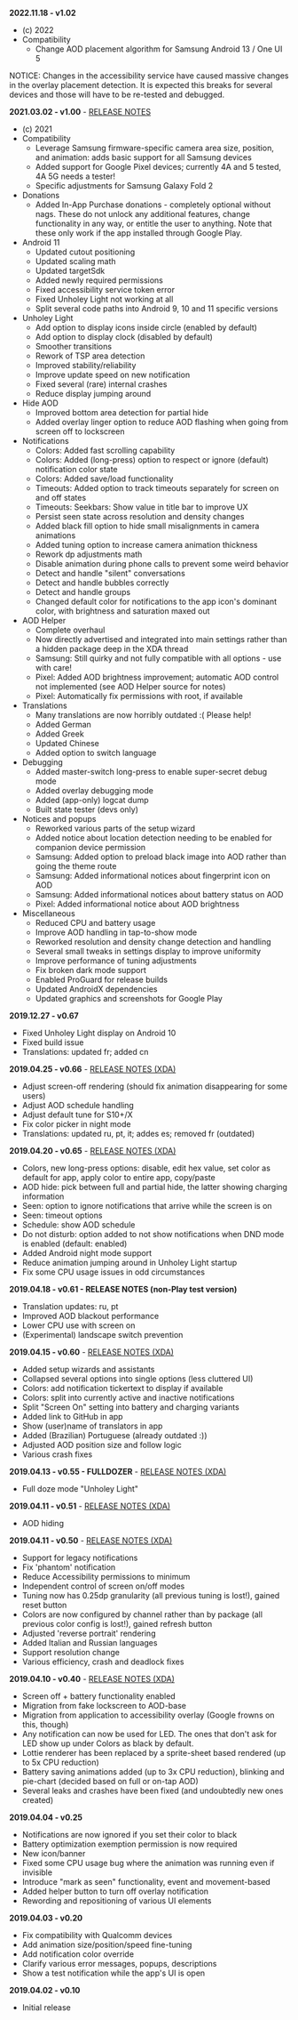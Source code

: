 **2022.11.18 - v1.02**
- (c) 2022
- Compatibility
    - Change AOD placement algorithm for Samsung Android 13 / One UI 5

NOTICE: Changes in the accessibility service have caused massive
changes in the overlay placement detection. It is expected this breaks
for several devices and those will have to be re-tested and debugged.


**2021.03.02 - v1.00** - [RELEASE NOTES](./notes_100.md)
- (c) 2021
- Compatibility
    - Leverage Samsung firmware-specific camera area size, position, and animation: adds basic support for all Samsung devices
    - Added support for Google Pixel devices; currently 4A and 5 tested, 4A 5G needs a tester!
    - Specific adjustments for Samsung Galaxy Fold 2
- Donations
    - Added In-App Purchase donations - completely optional without nags. These do not unlock any additional features, change functionality in any way, or entitle the user to anything. Note that these only work if the app installed through Google Play.
- Android 11
    - Updated cutout positioning
    - Updated scaling math
    - Updated targetSdk
    - Added newly required permissions
    - Fixed accessibility service token error
    - Fixed Unholey Light not working at all
    - Split several code paths into Android 9, 10 and 11 specific versions
- Unholey Light
    - Add option to display icons inside circle (enabled by default)
    - Add option to display clock (disabled by default)
    - Smoother transitions
    - Rework of TSP area detection
    - Improved stability/reliability
    - Improve update speed on new notification
    - Fixed several (rare) internal crashes
    - Reduce display jumping around
- Hide AOD
    - Improved bottom area detection for partial hide
    - Added overlay linger option to reduce AOD flashing when going from screen off to lockscreen
- Notifications
    - Colors: Added fast scrolling capability
    - Colors: Added (long-press) option to respect or ignore (default) notification color state
    - Colors: Added save/load functionality
    - Timeouts: Added option to track timeouts separately for screen on and off states
    - Timeouts: Seekbars: Show value in title bar to improve UX
    - Persist seen state across resolution and density changes
    - Added black fill option to hide small misalignments in camera animations
    - Added tuning option to increase camera animation thickness
    - Rework dp adjustments math
    - Disable animation during phone calls to prevent some weird behavior
    - Detect and handle "silent" conversations
    - Detect and handle bubbles correctly
    - Detect and handle groups
    - Changed default color for notifications to the app icon's dominant color, with brightness and saturation maxed out
- AOD Helper
    - Complete overhaul
    - Now directly advertised and integrated into main settings rather than a hidden package deep in the XDA thread
    - Samsung: Still quirky and not fully compatible with all options - use with care!
    - Pixel: Added AOD brightness improvement; automatic AOD control not implemented (see AOD Helper source for notes)
    - Pixel: Automatically fix permissions with root, if available
- Translations
    - Many translations are now horribly outdated :( Please help!
    - Added German
    - Added Greek
    - Updated Chinese
    - Added option to switch language
- Debugging
    - Added master-switch long-press to enable super-secret debug mode
    - Added overlay debugging mode
    - Added (app-only) logcat dump
    - Built state tester (devs only)
- Notices and popups
    - Reworked various parts of the setup wizard
    - Added notice about location detection needing to be enabled for companion device permission
    - Samsung: Added option to preload black image into AOD rather than going the theme route
    - Samsung: Added informational notices about fingerprint icon on AOD
    - Samsung: Added informational notices about battery status on AOD
    - Pixel: Added informational notice about AOD brightness
- Miscellaneous
    - Reduced CPU and battery usage
    - Improve AOD handling in tap-to-show mode
    - Reworked resolution and density change detection and handling
    - Several small tweaks in settings display to improve uniformity
    - Improve performance of tuning adjustments
    - Fix broken dark mode support
    - Enabled ProGuard for release builds
    - Updated AndroidX dependencies
    - Updated graphics and screenshots for Google Play

**2019.12.27 - v0.67**
- Fixed Unholey Light display on Android 10
- Fixed build issue
- Translations: updated fr; added cn

**2019.04.25 - v0.66** - [RELEASE NOTES (XDA)](https://forum.xda-developers.com/showpost.php?p=79406856&postcount=995)
- Adjust screen-off rendering (should fix animation disappearing for some users)
- Adjust AOD schedule handling
- Adjust default tune for S10+/X
- Fix color picker in night mode
- Translations: updated ru, pt, it; addes es; removed fr (outdated)

**2019.04.20 - v0.65** - [RELEASE NOTES (XDA)](https://forum.xda-developers.com/showpost.php?p=79371779&postcount=866)
- Colors, new long-press options: disable, edit hex value, set color as default for app, apply color to entire app, copy/paste
- AOD hide: pick between full and partial hide, the latter showing charging information
- Seen: option to ignore notifications that arrive while the screen is on
- Seen: timeout options
- Schedule: show AOD schedule
- Do not disturb: option added to not show notifications when DND mode is enabled (default: enabled)
- Added Android night mode support
- Reduce animation jumping around in Unholey Light startup
- Fix some CPU usage issues in odd circumstances

**2019.04.18 - v0.61 - RELEASE NOTES (non-Play test version)**
- Translation updates: ru, pt
- Improved AOD blackout performance
- Lower CPU use with screen on
- (Experimental) landscape switch prevention

**2019.04.15 - v0.60** - [RELEASE NOTES (XDA)](https://forum.xda-developers.com/showpost.php?p=79337377&postcount=639)
- Added setup wizards and assistants
- Collapsed several options into single options (less cluttered UI)
- Colors: add notification tickertext to display if available
- Colors: split into currently active and inactive notifications
- Split "Screen On" setting into battery and charging variants
- Added link to GitHub in app
- Show (user)name of translators in app
- Added (Brazilian) Portuguese (already outdated :))
- Adjusted AOD position size and follow logic
- Various crash fixes

**2019.04.13 - v0.55 - FULLDOZER** - [RELEASE NOTES (XDA)](https://forum.xda-developers.com/showpost.php?p=79324816&postcount=555)
- Full doze mode "Unholey Light"

**2019.04.11 - v0.51** - [RELEASE NOTES (XDA)](https://forum.xda-developers.com/showpost.php?p=79317643&postcount=481)
- AOD hiding

**2019.04.11 - v0.50** - [RELEASE NOTES (XDA)](https://forum.xda-developers.com/showpost.php?p=79317016&postcount=471)
- Support for legacy notifications
- Fix 'phantom' notification
- Reduce Accessibility permissions to minimum
- Independent control of screen on/off modes
- Tuning now has 0.25dp granularity (all previous tuning is lost!), gained reset button
- Colors are now configured by channel rather than by package (all previous color config is lost!), gained refresh button
- Adjusted 'reverse portrait' rendering
- Added Italian and Russian languages
- Support resolution change
- Various efficiency, crash and deadlock fixes

**2019.04.10 - v0.40** - [RELEASE NOTES (XDA)](https://forum.xda-developers.com/showpost.php?p=79303152&postcount=319)
- Screen off + battery functionality enabled
- Migration from fake lockscreen to AOD-base
- Migration from application to accessibility overlay (Google frowns on this, though)
- Any notification can now be used for LED. The ones that don't ask for LED show up under Colors as black by default.
- Lottie renderer has been replaced by a sprite-sheet based rendered (up to 5x CPU reduction)
- Battery saving animations added (up to 3x CPU reduction), blinking and pie-chart (decided based on full or on-tap AOD)
- Several leaks and crashes have been fixed (and undoubtedly new ones created)

**2019.04.04 - v0.25**
- Notifications are now ignored if you set their color to black
- Battery optimization exemption permission is now required
- New icon/banner
- Fixed some CPU usage bug where the animation was running even if invisible
- Introduce "mark as seen" functionality, event and movement-based
- Added helper button to turn off overlay notification
- Rewording and repositioning of various UI elements

**2019.04.03 - v0.20**
- Fix compatibility with Qualcomm devices
- Add animation size/position/speed fine-tuning
- Add notification color override
- Clarify various error messages, popups, descriptions
- Show a test notification while the app's UI is open

**2019.04.02 - v0.10**
- Initial release